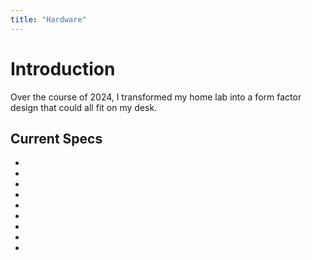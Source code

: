 ```yaml
---
title: "Hardware"
---
```


# Introduction

Over the course of 2024, I transformed my home lab into a form factor design that could all fit on my desk.

## Current Specs

- 
- 
- 
- 
- 
- 
- 
- 

- 
